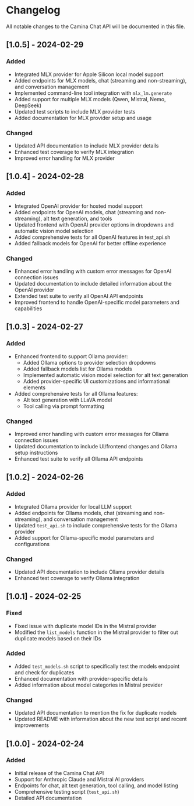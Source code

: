 # Changelog

All notable changes to the Camina Chat API will be documented in this file.

## [1.0.5] - 2024-02-29

### Added
- Integrated MLX provider for Apple Silicon local model support
- Added endpoints for MLX models, chat (streaming and non-streaming), and conversation management
- Implemented command-line tool integration with `mlx_lm.generate`
- Added support for multiple MLX models (Qwen, Mistral, Nemo, DeepSeek)
- Updated test scripts to include MLX provider tests
- Added documentation for MLX provider setup and usage

### Changed
- Updated API documentation to include MLX provider details
- Enhanced test coverage to verify MLX integration
- Improved error handling for MLX provider

## [1.0.4] - 2024-02-28

### Added
- Integrated OpenAI provider for hosted model support
- Added endpoints for OpenAI models, chat (streaming and non-streaming), alt text generation, and tools
- Updated frontend with OpenAI provider options in dropdowns and automatic vision model selection
- Added comprehensive tests for all OpenAI features in test_api.sh
- Added fallback models for OpenAI for better offline experience

### Changed
- Enhanced error handling with custom error messages for OpenAI connection issues
- Updated documentation to include detailed information about the OpenAI provider
- Extended test suite to verify all OpenAI API endpoints
- Improved frontend to handle OpenAI-specific model parameters and capabilities

## [1.0.3] - 2024-02-27

### Added
- Enhanced frontend to support Ollama provider:
  - Added Ollama options to provider selection dropdowns
  - Added fallback models list for Ollama models
  - Implemented automatic vision model selection for alt text generation
  - Added provider-specific UI customizations and informational elements
- Added comprehensive tests for all Ollama features:
  - Alt text generation with LLaVA model
  - Tool calling via prompt formatting

### Changed
- Improved error handling with custom error messages for Ollama connection issues
- Updated documentation to include UI/frontend changes and Ollama setup instructions
- Enhanced test suite to verify all Ollama API endpoints

## [1.0.2] - 2024-02-26

### Added
- Integrated Ollama provider for local LLM support
- Added endpoints for Ollama models, chat (streaming and non-streaming), and conversation management
- Updated `test_api.sh` to include comprehensive tests for the Ollama provider
- Added support for Ollama-specific model parameters and configurations

### Changed
- Updated API documentation to include Ollama provider details
- Enhanced test coverage to verify Ollama integration

## [1.0.1] - 2024-02-25

### Fixed
- Fixed issue with duplicate model IDs in the Mistral provider
- Modified the `list_models` function in the Mistral provider to filter out duplicate models based on their IDs

### Added
- Added `test_models.sh` script to specifically test the models endpoint and check for duplicates
- Enhanced documentation with provider-specific details
- Added information about model categories in Mistral provider

### Changed
- Updated API documentation to mention the fix for duplicate models
- Updated README with information about the new test script and recent improvements

## [1.0.0] - 2024-02-24

### Added
- Initial release of the Camina Chat API
- Support for Anthropic Claude and Mistral AI providers
- Endpoints for chat, alt text generation, tool calling, and model listing
- Comprehensive testing script (`test_api.sh`)
- Detailed API documentation 
